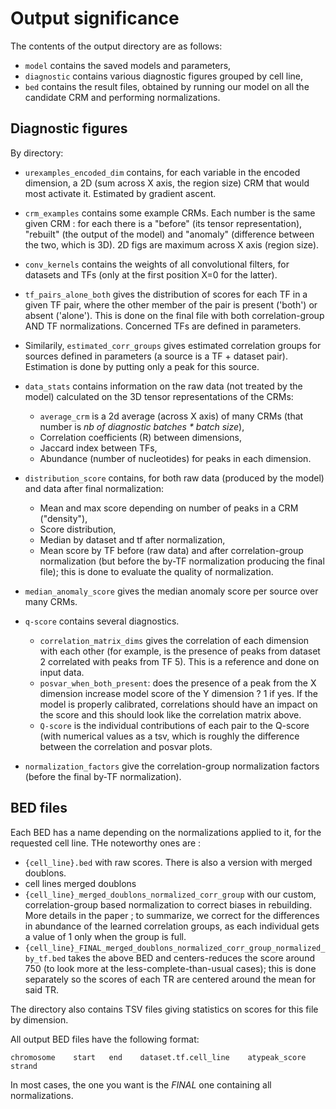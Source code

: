 # Output significance

The contents of the output directory are as follows:

- `model` contains the saved models and parameters,
- `diagnostic` contains various diagnostic figures grouped by cell line,
- `bed` contains the result files, obtained by running our model on all the candidate CRM and performing normalizations.


## Diagnostic figures

By directory:

- `urexamples_encoded_dim` contains, for each variable in the encoded dimension, a 2D (sum across X axis, the region size) CRM that would most activate it. Estimated by gradient ascent.

- `crm_examples` contains some example CRMs. Each number is the same given CRM : for each there is a "before" (its tensor representation), "rebuilt" (the output of the model) and "anomaly" (difference between the two, which is 3D). 2D figs are maximum across X axis (region size).

- `conv_kernels` contains the weights of all convolutional filters, for datasets and TFs (only at the first position X=0 for the latter).

- `tf_pairs_alone_both` gives the distribution of scores for each TF in a given TF pair, where the other member of the pair is present ('both') or absent ('alone'). This is done on the final file with both correlation-group AND TF normalizations. Concerned TFs are defined in parameters.

- Similarily, `estimated_corr_groups` gives estimated correlation groups for sources defined in parameters (a source is a TF + dataset pair). Estimation is done by putting only a peak for this source.

- `data_stats` contains information on the raw data (not treated by the model) calculated on the 3D tensor representations of the CRMs:
  - `average_crm` is a 2d average (across X axis) of many CRMs (that number is *nb of diagnostic batches \* batch size*),
  - Correlation coefficients (R) between dimensions,
  - Jaccard index between TFs,
  - Abundance (number of nucleotides) for peaks in each dimension.

- `distribution_score` contains, for both raw data (produced by the model) and data after final normalization:
  - Mean and max score depending on number of peaks in a CRM ("density"),
  - Score distribution,
  - Median by dataset and tf after normalization,
  - Mean score by TF before (raw data) and after correlation-group normalization (but before the by-TF normalization producing the final file); this is done to evaluate the quality of normalization.

- `median_anomaly_score` gives the median anomaly score per source over many CRMs.

- `q-score` contains several diagnostics.
  - `correlation_matrix_dims` gives the correlation of each dimension with each other (for example, is the presence of peaks from dataset 2 correlated with peaks from TF 5). This is a reference and done on input data.
  - `posvar_when_both_present`: does the presence of a peak from the X dimension increase model score of the Y dimension ? 1 if yes. If the model is properly calibrated, correlations should have an impact on the score and this should look like the correlation matrix above.
  - `Q-score` is the individual contributions of each pair to the Q-score (with numerical values as a tsv, which is roughly the difference between the correlation and posvar plots.

- `normalization_factors` give the correlation-group normalization factors (before the final by-TF normalization).

## BED files

Each BED has a name depending on the normalizations applied to it, for the requested cell line. THe noteworthy ones are :
- `{cell_line}.bed` with raw scores. There is also a version with merged doublons.
- cell lines merged doublons
- `{cell_line}_merged_doublons_normalized_corr_group` with our custom, correlation-group based normalization to correct biases in rebuilding. More details in the paper ; to summarize, we correct for the differences in abundance of the learned correlation groups, as each individual gets a value of 1 only when the group is full.
- `{cell_line}_FINAL_merged_doublons_normalized_corr_group_normalized_by_tf.bed` takes the above BED and centers-reduces the score around 750 (to look more at the less-complete-than-usual cases); this is done separately so the scores of each TR are centered around the mean for said TR.

The directory also contains TSV files giving statistics on scores for this file by dimension.

All output BED files have the following format:

```
chromosome    start   end    dataset.tf.cell_line    atypeak_score   strand
```

In most cases, the one you want is the *FINAL* one containing all normalizations.
